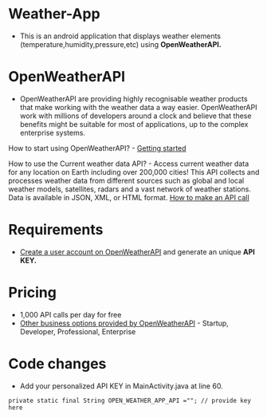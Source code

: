 # Weather-App
- This is an android application that displays weather elements (temperature,humidity,pressure,etc) using **OpenWeatherAPI.**

# OpenWeatherAPI
- OpenWeatherAPI are providing highly recognisable weather products that make working with the weather data a way easier.
OpenWeatherAPI work with millions of developers around a clock and believe that these benefits might be suitable for most of applications,
up to the complex enterprise systems.

How to start using OpenWeatherAPI? - [Getting started](https://openweathermap.org/appid)

How to use the Current weather data API? - Access current weather data for any location on Earth including over 200,000 cities! 
This API collects and processes weather data from different sources such as global and local weather models, satellites, radars and a vast network of weather stations. 
Data is available in JSON, XML, or HTML format.
[How to make an API call](https://openweathermap.org/current)

# Requirements 
- [Create a user account on OpenWeatherAPI](https://home.openweathermap.org/users/sign_in) and generate an unique **API KEY.**

# Pricing
- 1,000 API calls per day for free
- [Other business options provided by OpenWeatherAPI](https://openweathermap.org/price)  - Startup, Developer, Professional, Enterprise

# Code changes
- Add your personalized API KEY in MainActivity.java at line 60.
```    
private static final String OPEN_WEATHER_APP_API =""; // provide key here
```
